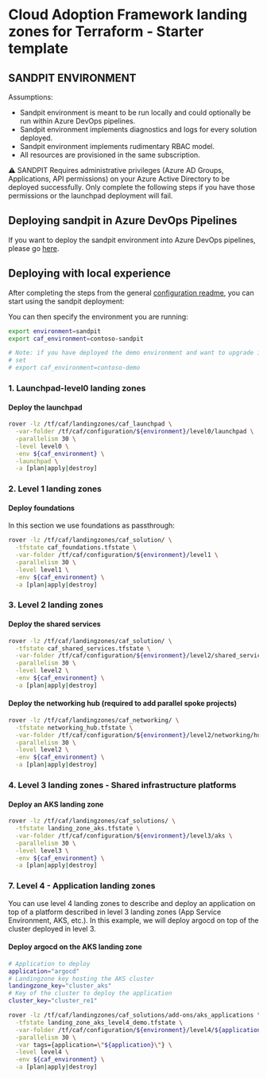 # Cloud Adoption Framework landing zones for Terraform - Starter template

## SANDPIT ENVIRONMENT

Assumptions:

- Sandpit environment is meant to be run locally and could optionally be run within Azure DevOps pipelines.
- Sandpit environment implements diagnostics and logs for every solution deployed.
- Sandpit environment implements rudimentary RBAC model.
- All resources are provisioned in the same subscription.

:warning: SANDPIT Requires administrative privileges (Azure AD Groups, Applications, API permissions) on your Azure Active Directory to be deployed successfully. Only complete the following steps if you have those permissions or the launchpad deployment will fail.

## Deploying sandpit in Azure DevOps Pipelines

If you want to deploy the sandpit environment into Azure DevOps pipelines, please go [here](./pipelines/README-pipelines.md).

## Deploying with local experience

After completing the steps from the general [configuration readme](../README.md), you can start using the sandpit deployment:

You can then specify the environment you are running:

```bash
export environment=sandpit
export caf_environment=contoso-sandpit

# Note: if you have deployed the demo environment and want to upgrade it to the sandpit configuration,
# set
# export caf_environment=contoso-demo

```

### 1. Launchpad-level0 landing zones

#### Deploy the launchpad

```bash
rover -lz /tf/caf/landingzones/caf_launchpad \
  -var-folder /tf/caf/configuration/${environment}/level0/launchpad \
  -parallelism 30 \
  -level level0 \
  -env ${caf_environment} \
  -launchpad \
  -a [plan|apply|destroy]
```

### 2. Level 1 landing zones

#### Deploy foundations

In this section we use foundations as passthrough:

```bash
rover -lz /tf/caf/landingzones/caf_solution/ \
  -tfstate caf_foundations.tfstate \
  -var-folder /tf/caf/configuration/${environment}/level1 \
  -parallelism 30 \
  -level level1 \
  -env ${caf_environment} \
  -a [plan|apply|destroy]
```

### 3. Level 2 landing zones

#### Deploy the shared services

```bash
rover -lz /tf/caf/landingzones/caf_solution/ \
  -tfstate caf_shared_services.tfstate \
  -var-folder /tf/caf/configuration/${environment}/level2/shared_services \
  -parallelism 30 \
  -level level2 \
  -env ${caf_environment} \
  -a [plan|apply|destroy]
```

#### Deploy the networking hub (required to add parallel spoke projects)

```bash
rover -lz /tf/caf/landingzones/caf_networking/ \
  -tfstate networking_hub.tfstate \
  -var-folder /tf/caf/configuration/${environment}/level2/networking/hub \
  -parallelism 30 \
  -level level2 \
  -env ${caf_environment} \
  -a [plan|apply|destroy]
```

### 4. Level 3 landing zones - Shared infrastructure platforms

#### Deploy an AKS landing zone

```bash
rover -lz /tf/caf/landingzones/caf_solutions/ \
  -tfstate landing_zone_aks.tfstate \
  -var-folder /tf/caf/configuration/${environment}/level3/aks \
  -parallelism 30 \
  -level level3 \
  -env ${caf_environment} \
  -a [plan|apply|destroy]
```

### 7. Level 4 - Application landing zones

You can use level 4 landing zones to describe and deploy an application on top of a platform described in level 3 landing zones (App Service Environment, AKS, etc.). In this example, we will deploy argocd on top of the cluster deployed in level 3.

#### Deploy argocd on the AKS landing zone

```bash
# Application to deploy
application="argocd"
# Landingzone key hosting the AKS cluster
landingzone_key="cluster_aks"
# Key of the cluster to deploy the application
cluster_key="cluster_re1"

rover -lz /tf/caf/landingzones/caf_solutions/add-ons/aks_applications \
  -tfstate landing_zone_aks_level4_demo.tfstate \
  -var-folder /tf/caf/configuration/${environment}/level4/${application} \
  -parallelism 30 \
  -var tags={application=\"${application}\"} \
  -level level4 \
  -env ${caf_environment} \
  -a [plan|apply|destroy]
```
